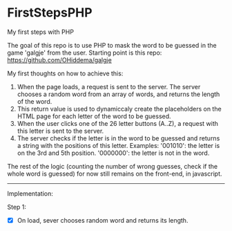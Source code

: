 # FirstStepsPHP
My first steps with PHP

The goal of this repo is to use PHP to mask the word to be guessed in the game 'galgje' from the user.
Starting point is this repo: https://github.com/OHiddema/galgje

My first thoughts on how to achieve this:

1. When the page loads, a request is sent to the server. The server chooses a random word from an array of words, and returns the length of the word.
2. This return value is used to dynamiccaly create the placeholders on the HTML page for each letter of the word to be guessed.
3. When the user clicks one of the 26 letter buttons (A..Z), a request with this letter is sent to the server.
4. The server checks if the letter is in the word to be guessed and returns a string with the positions of this letter.
Examples:
'001010': the letter is on the 3rd and 5th position.
'0000000': the letter is not in the word.

The rest of the logic (counting the number of wrong guesses, check if the whole word is guessed) for now still remains on the front-end, in javascript.

__________________________________________________________________________________________________________
Implementation:

Step 1:
 - [x] On load, sever chooses random word and returns its length.